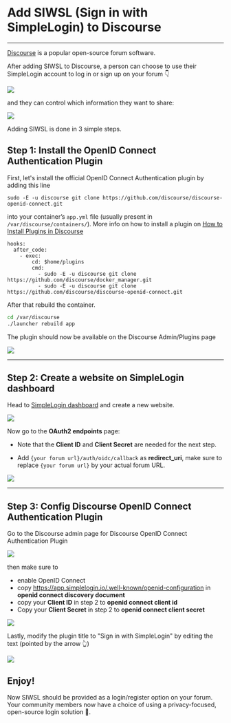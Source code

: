 # Add SIWSL (Sign in with SimpleLogin) to Discourse
---

[Discourse](https://www.discourse.org) is a popular open-source forum software.

After adding SIWSL to Discourse, a person can choose to use their SimpleLogin account to log in or sign up on your forum 👇

![](/images/discourse-sign-in.png)

and they can control which information they want to share:

![](/images/siwsl.jpeg)

Adding SIWSL is done in 3 simple steps.

## Step 1: Install the OpenID Connect Authentication Plugin

First, let's install the official OpenID Connect Authentication plugin by adding this line

```
sudo -E -u discourse git clone https://github.com/discourse/discourse-openid-connect.git
```

into your container’s `app.yml` file (usually present in `/var/discourse/containers/`). More info on how to install a plugin on [How to Install Plugins in Discourse](https://meta.discourse.org/t/install-plugins-in-discourse/19157)

```
hooks:
  after_code:
    - exec:
        cd: $home/plugins
        cmd:
          - sudo -E -u discourse git clone https://github.com/discourse/docker_manager.git
          - sudo -E -u discourse git clone https://github.com/discourse/discourse-openid-connect.git
```

After that rebuild the container.

```bash
cd /var/discourse
./launcher rebuild app
```

The plugin should now be available on the Discourse Admin/Plugins page

![](/images/discourse-admin.png)

---

## Step 2: Create a website on SimpleLogin dashboard

Head to [SimpleLogin dashboard](https://app.simplelogin.io/developer/) and create a new website.

![](/images/dev1.png)

Now go to the **OAuth2 endpoints** page:

- Note that the **Client ID** and **Client Secret** are needed for the next step.

- Add `{your forum url}/auth/oidc/callback` as **redirect_uri**, make sure to replace `{your forum url}` by your actual forum URL.


![](/images/slwsl-client-id-secret.png)

---

## Step 3: Config Discourse OpenID Connect Authentication Plugin

Go to the Discourse admin page for Discourse OpenID Connect Authentication Plugin

![](/images/discourse-go-to-openid-setting.png)

then make sure to

- enable OpenID Connect
- copy https://app.simplelogin.io/.well-known/openid-configuration in **openid connect discovery document**
- copy your **Client ID** in step 2 to **openid connect client id**
- Copy your **Client Secret** in step 2 to **openid connect client secret**

![](/images/discourse-openid-setting.png)

Lastly, modify the plugin title to "Sign in with SimpleLogin" by editing the text (pointed by the arrow 👆)

![](/images/discourse-openid-title.png)

## Enjoy!

Now SIWSL should be provided as a login/register option on your forum. Your community members now have a choice of using a privacy-focused, open-source login solution 🎉.








